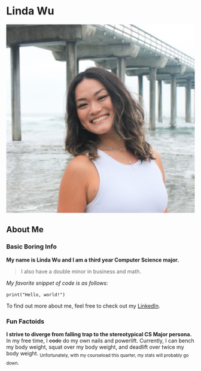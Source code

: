 # Linda Wu
![this is me](/photos/me.jpeg)
## About Me

### Basic Boring Info

**My name is Linda Wu and I am a third year Computer Science major.**
>I also have a double minor in business and math.

*My favorite snippet of code is as follows:*
```
print("Hello, world!")
```

To find out more about me, feel free to check out my [LinkedIn](https://www.linkedin.com/in/liindawu/).

### Fun Factoids

**I strive to diverge from falling trap to the stereotypical CS Major persona.**
In my free time, I ~~code~~ do my own nails and powerlift. Currently, I can bench my body weight, squat over my body weight, and deadlift over twice my body weight. <sub>Unfortunately, with my courseload this quarter, my stats will probably go down.</sub>

